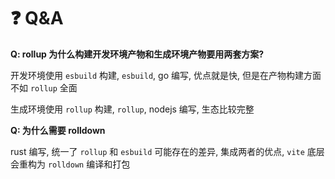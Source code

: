 # ❓ Q&A

**Q: rollup 为什么构建开发环境产物和生成环境产物要用两套方案?**

开发环境使用 `esbuild` 构建, `esbuild`, go 编写, 优点就是快, 但是在产物构建方面不如 `rollup` 全面

生成环境使用 `rollup` 构建, `rollup`, nodejs 编写, 生态比较完整

**Q: 为什么需要 rolldown**

rust 编写, 统一了 `rollup` 和 `esbuild` 可能存在的差异, 集成两者的优点, `vite` 底层会重构为 `rolldown` 编译和打包
